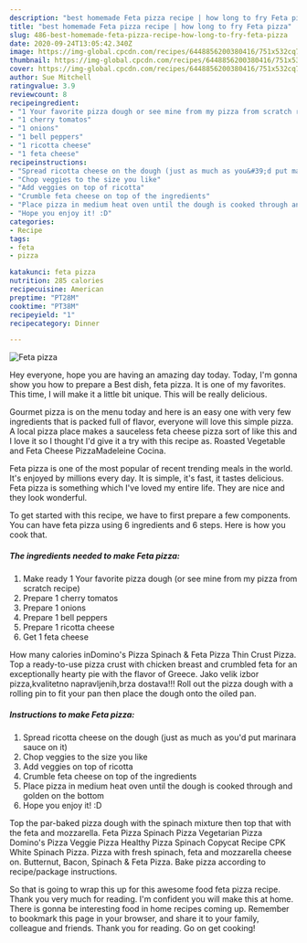 ```yaml
---
description: "best homemade Feta pizza recipe | how long to fry Feta pizza"
title: "best homemade Feta pizza recipe | how long to fry Feta pizza"
slug: 486-best-homemade-feta-pizza-recipe-how-long-to-fry-feta-pizza
date: 2020-09-24T13:05:42.340Z
image: https://img-global.cpcdn.com/recipes/6448856200380416/751x532cq70/feta-pizza-recipe-main-photo.jpg
thumbnail: https://img-global.cpcdn.com/recipes/6448856200380416/751x532cq70/feta-pizza-recipe-main-photo.jpg
cover: https://img-global.cpcdn.com/recipes/6448856200380416/751x532cq70/feta-pizza-recipe-main-photo.jpg
author: Sue Mitchell
ratingvalue: 3.9
reviewcount: 8
recipeingredient:
- "1 Your favorite pizza dough or see mine from my pizza from scratch recipe"
- "1 cherry tomatos"
- "1 onions"
- "1 bell peppers"
- "1 ricotta cheese"
- "1 feta cheese"
recipeinstructions:
- "Spread ricotta cheese on the dough (just as much as you&#39;d put marinara sauce on it)"
- "Chop veggies to the size you like"
- "Add veggies on top of ricotta"
- "Crumble feta cheese on top of the ingredients"
- "Place pizza in medium heat oven until the dough is cooked through and golden on the bottom"
- "Hope you enjoy it! :D"
categories:
- Recipe
tags:
- feta
- pizza

katakunci: feta pizza 
nutrition: 285 calories
recipecuisine: American
preptime: "PT28M"
cooktime: "PT38M"
recipeyield: "1"
recipecategory: Dinner

---
```



![Feta pizza](https://img-global.cpcdn.com/recipes/6448856200380416/751x532cq70/feta-pizza-recipe-main-photo.jpg)

Hey everyone, hope you are having an amazing day today. Today, I'm gonna show you how to prepare a Best dish, feta pizza. It is one of my favorites. This time, I will make it a little bit unique. This will be really delicious.

Gourmet pizza is on the menu today and here is an easy one with very few ingredients that is packed full of flavor, everyone will love this simple pizza. A local pizza place makes a sauceless feta cheese pizza sort of like this and I love it so I thought I&#39;d give it a try with this recipe as. Roasted Vegetable and Feta Cheese PizzaMadeleine Cocina.

Feta pizza is one of the most popular of recent trending meals in the world. It's enjoyed by millions every day. It is simple, it's fast, it tastes delicious. Feta pizza is something which I've loved my entire life. They are nice and they look wonderful.


To get started with this recipe, we have to first prepare a few components. You can have feta pizza using 6 ingredients and 6 steps. Here is how you cook that.

<!--inarticleads1-->

##### The ingredients needed to make Feta pizza:

1. Make ready 1 Your favorite pizza dough (or see mine from my pizza from scratch recipe)
1. Prepare 1 cherry tomatos
1. Prepare 1 onions
1. Prepare 1 bell peppers
1. Prepare 1 ricotta cheese
1. Get 1 feta cheese


How many calories inDomino&#39;s Pizza Spinach &amp; Feta Pizza Thin Crust Pizza. Top a ready-to-use pizza crust with chicken breast and crumbled feta for an exceptionally hearty pie with the flavor of Greece. Jako velik izbor pizza,kvalitetno napravljenih,brza dostava!!! Roll out the pizza dough with a rolling pin to fit your pan then place the dough onto the oiled pan. 

<!--inarticleads2-->

##### Instructions to make Feta pizza:

1. Spread ricotta cheese on the dough (just as much as you&#39;d put marinara sauce on it)
1. Chop veggies to the size you like
1. Add veggies on top of ricotta
1. Crumble feta cheese on top of the ingredients
1. Place pizza in medium heat oven until the dough is cooked through and golden on the bottom
1. Hope you enjoy it! :D


Top the par-baked pizza dough with the spinach mixture then top that with the feta and mozzarella. Feta Pizza Spinach Pizza Vegetarian Pizza Domino&#39;s Pizza Veggie Pizza Healthy Pizza Spinach Copycat Recipe CPK White Spinach Pizza. Pizza with fresh spinach, feta and mozzarella cheese on. Butternut, Bacon, Spinach &amp; Feta Pizza. Bake pizza according to recipe/package instructions. 

So that is going to wrap this up for this awesome food feta pizza recipe. Thank you very much for reading. I'm confident you will make this at home. There is gonna be interesting food in home recipes coming up. Remember to bookmark this page in your browser, and share it to your family, colleague and friends. Thank you for reading. Go on get cooking!
